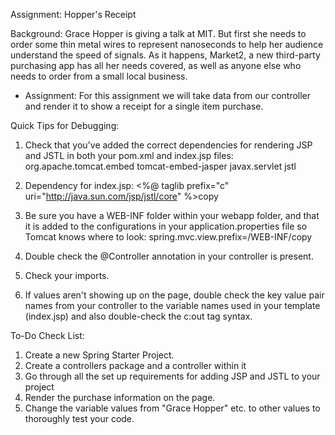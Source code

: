 Assignment: Hopper's Receipt

Background:
Grace Hopper is giving a talk at MIT. But first she needs to order some thin metal wires to represent nanoseconds to help her audience understand the speed of signals. As it happens, Market2, a new third-party purchasing app has all her needs covered, as well as anyone else who needs to order from a small local business. 


- Assignment: For this assignment we will take data from our controller and render it to show a receipt for a single item purchase. 


Quick Tips for Debugging:
1. Check that you've added the correct dependencies for rendering JSP and JSTL in both your pom.xml and index.jsp files:
    	<dependency>
                <groupId>org.apache.tomcat.embed</groupId>
                <artifactId>tomcat-embed-jasper</artifactId>
        </dependency>
		    <dependency>
                <groupId>javax.servlet</groupId>
                <artifactId>jstl</artifactId>
        </dependency>

2. Dependency for index.jsp: 
<%@ taglib prefix="c" uri="http://java.sun.com/jsp/jstl/core" %>copy


3. Be sure you have a WEB-INF folder within your webapp folder, and that it is added to the configurations in your application.properties file so Tomcat knows where to look:  spring.mvc.view.prefix=/WEB-INF/copy


4. Double check the @Controller annotation in your controller is present.
5. Check your imports.
6. If values aren't showing up on the page, double check the key value pair names from your controller to the variable names used in your template (index.jsp) and also double-check the c:out tag syntax.



To-Do Check List:
1. Create a new Spring Starter Project.
2. Create a controllers package and a controller within it
3. Go through all the set up requirements for adding JSP and JSTL to your project
4. Render the purchase information on the page.
5. Change the variable values from "Grace Hopper" etc. to other values to thoroughly test your code.
